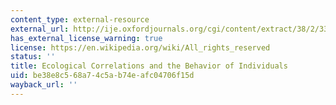 ```yaml
---
content_type: external-resource
external_url: http://ije.oxfordjournals.org/cgi/content/extract/38/2/337
has_external_license_warning: true
license: https://en.wikipedia.org/wiki/All_rights_reserved
status: ''
title: Ecological Correlations and the Behavior of Individuals
uid: be38e8c5-68a7-4c5a-b74e-afc04706f15d
wayback_url: ''
---
```

